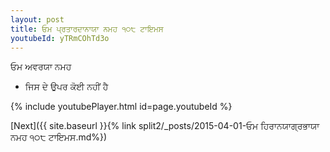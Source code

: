 ```yaml
---
layout: post
title: ਓਮ ਪ੍ਰਤਾਰਦਾਨਾਯਾ ਨਮਹ ੧੦੮ ਟਾਇਮਸ
youtubeId: yTRmCOhTd3o
---
```

 
 
 ਓਮ ਅਵਰਯਾ ਨਮਹ  
 
 -  ਜਿਸ ਦੇ ਉਪਰ ਕੋਈ ਨਹੀਂ ਹੈ 
 
  
 
  
 
 
 
 
 
 


{% include youtubePlayer.html id=page.youtubeId %}
 
[Next]({{ site.baseurl }}{% link  split2/_posts/2015-04-01-ਓਮ ਹਿਰਾਨਯਾਗ੍ਰਭਾਯਾ ਨਮਹ ੧੦੮ ਟਾਇਮਸ.md%})
 
